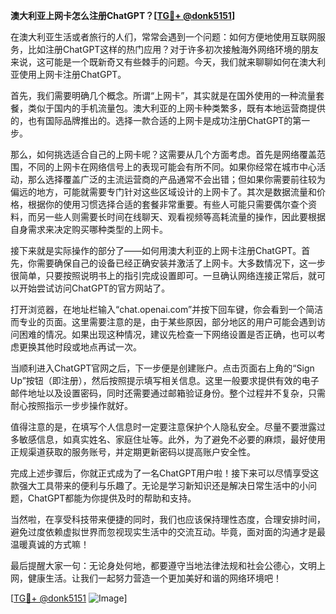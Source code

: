 **澳大利亚上网卡怎么注册ChatGPT？[[TG💪+ @donk5151](https://t.me/s/donk5151)]**

在澳大利亚生活或者旅行的人们，常常会遇到一个问题：如何方便地使用互联网服务，比如注册ChatGPT这样的热门应用？对于许多初次接触海外网络环境的朋友来说，这可能是一个既新奇又有些棘手的问题。今天，我们就来聊聊如何在澳大利亚使用上网卡注册ChatGPT。

首先，我们需要明确几个概念。所谓“上网卡”，其实就是在国外使用的一种流量套餐，类似于国内的手机流量包。澳大利亚的上网卡种类繁多，既有本地运营商提供的，也有国际品牌推出的。选择一款合适的上网卡是成功注册ChatGPT的第一步。

那么，如何挑选适合自己的上网卡呢？这需要从几个方面考虑。首先是网络覆盖范围，不同的上网卡在网络信号上的表现可能会有所不同。如果你经常在城市中心活动，那么选择覆盖广泛的主流运营商的产品通常不会出错；但如果你需要前往较为偏远的地方，可能就需要专门针对这些区域设计的上网卡了。其次是数据流量和价格，根据你的使用习惯选择合适的套餐非常重要。有些人可能只需要偶尔查个资料，而另一些人则需要长时间在线聊天、观看视频等高耗流量的操作，因此要根据自身需求来决定购买哪种类型的上网卡。

接下来就是实际操作的部分了——如何用澳大利亚的上网卡注册ChatGPT。首先，你需要确保自己的设备已经正确安装并激活了上网卡。大多数情况下，这一步很简单，只要按照说明书上的指引完成设置即可。一旦确认网络连接正常后，就可以开始尝试访问ChatGPT的官方网站了。

打开浏览器，在地址栏输入“chat.openai.com”并按下回车键，你会看到一个简洁而专业的页面。这里需要注意的是，由于某些原因，部分地区的用户可能会遇到访问困难的情况。如果出现这种情况，建议先检查一下网络设置是否正确，也可以考虑更换其他时段或地点再试一次。

当顺利进入ChatGPT官网之后，下一步便是创建账户。点击页面右上角的“Sign Up”按钮（即注册），然后按照提示填写相关信息。这里一般要求提供有效的电子邮件地址以及设置密码，同时还需要通过邮箱验证身份。整个过程并不复杂，只需耐心按照指示一步步操作就好。

值得注意的是，在填写个人信息时一定要注意保护个人隐私安全。尽量不要泄露过多敏感信息，如真实姓名、家庭住址等。此外，为了避免不必要的麻烦，最好使用正规渠道获取的服务账号，并定期更新密码以提高账户安全性。

完成上述步骤后，你就正式成为了一名ChatGPT用户啦！接下来可以尽情享受这款强大工具带来的便利与乐趣了。无论是学习新知识还是解决日常生活中的小问题，ChatGPT都能为你提供及时的帮助和支持。

当然啦，在享受科技带来便捷的同时，我们也应该保持理性态度，合理安排时间，避免过度依赖虚拟世界而忽视现实生活中的交流互动。毕竟，面对面的沟通才是最温暖真诚的方式嘛！

最后提醒大家一句：无论身处何地，都要遵守当地法律法规和社会公德心，文明上网，健康生活。让我们一起努力营造一个更加美好和谐的网络环境吧！

[[TG💪+ @donk5151](https://t.me/s/donk5151) ![Image](https://i.postimg.cc/rwNCRYN7/Snipaste-2025-04-30-17-27-05.png)]